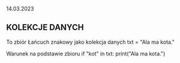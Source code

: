 14.03.2023
## KOLEKCJE DANYCH

To zbiór 
Łańcuch znakowy jako kolekcja danych
txt = "Ala ma kota."

Warunek na podstawie zbioru
if "kot" in txt:
print("Ala ma kota.")

